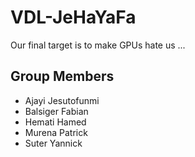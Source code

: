 # VDL-JeHaYaFa

Our final target is to make GPUs hate us ... 

## Group Members

 - Ajayi Jesutofunmi
 - Balsiger Fabian
 - Hemati Hamed
 - Murena Patrick
 - Suter Yannick